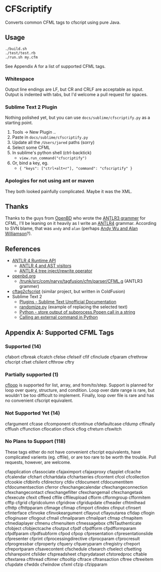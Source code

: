 CFScriptify
===========

Converts common CFML tags to cfscript using pure Java.

Usage
-----

    ./build.sh
    ./test/test.rb
    ./run.sh my.cfm

See Appendix A for a list of supported CFML tags.

### Whitespace

Output line endings are LF, but CR and CRLF are acceptable as
input.  Output is indented with tabs, but I'd welcome a pull
request for spaces.

### Sublime Text 2 Plugin

Nothing polished yet, but you can use `docs/sublime/cfscriptify.py`
as a starting point.

1. Tools -> New Plugin ..
1. Paste in `docs/sublime/cfscriptify.py`
1. Update all the `/Users/jared` paths (sorry)
1. Select some CFML
1. In sublime's python shell (ctrl-backtick)
    * `view.run_command("cfscriptify")`
1. Or, bind a key, eg.
    * `{ "keys": ["ctrl+alt+r"], "command": "cfscriptify" }`

### Apologies for not using ant or maven

They both looked painfully complicated.  Maybe it was the XML.

Thanks
------

Thanks to the guys from [OpenBD][4] who wrote the [ANTLR3 grammer][5]
for CFML, I'll be leaning on it heavily as I write an [ANTLR4][7] grammar.
According to SVN blame, that was `andy` and `alan` (perhaps
[Andy Wu and Alan Williamson][6]?).

References
----------

* [ANTLR 4 Runtime API][1]
    * [ANTLR 4 and AST visitors][2]
    * [ANTLR 4 tree inject/rewrite operator][3]
* [openbd.org][4]
    * [/trunk/src/com/naryx/tagfusion/cfm/parser/CFML.g][5] (ANTLR3 grammer)
* [cftag2cfscript][8] (similar project, but written in ColdFusion)
* Sublime Text 2
    * [Plugins - Sublime Text Unofficial Documentation][13]
    * [randomize.py][10] (example of replacing the selected text)
    * [Python - store output of subprocess.Popen call in a string][11]
    * [Calling an external command in Python][12]

Appendix A: Supported CFML Tags
-------------------------------

### Supported (14)

cfabort
cfbreak
cfcatch
cfelse
cfelseif
cfif
cfinclude
cfparam
cfrethrow
cfscript
cfset
cfsilent
cfthrow
cftry

### Partially supported (1)

[cfloop][9] is supported for list, array, and from/to/step.
Support is planned for loop over query, structure, and condition.
Loop over date range is rare, but wouldn't be too difficult to
implement.  Finally, loop over file is rare and has no convenient
cfscript equivalent.

### Not Supported Yet (14)

cfargument
cfcase
cfcomponent
cfcontinue
cfdefaultcase
cfdump
cffinally
cfflush
cffunction
cflocation
cflock
cflog
cfreturn
cfswitch

### No Plans to Support (118)

These tags either do not have convenient cfscript equivalents, have
complicated varients (eg. cffile), or are too rare to be worth the
trouble.  Pull requests, however, are welcome.

cfapplication
cfassociate
cfajaximport
cfajaxproxy
cfapplet
cfcache
cfcalendar
cfchart
cfchartdata
cfchartseries
cfcontent
cfcol
cfcollection
cfcookie
cfdbinfo
cfdirectory
cfdiv
cfdocument
cfdocumentitem
cfdocumentsection
cferror
cfexchangecalendar
cfexchangeconnection
cfexchangecontact
cfexchangefilter
cfexchangemail
cfexchangetask
cfexecute
cfexit
cffeed
cffile
cffileupload
cfform
cfformgroup
cfformitem
cfftp
cfgrid
cfgridcolumn
cfgridrow
cfgridupdate
cfheader
cfhtmlhead
cfhttp
cfhttpparam
cfimage
cfimap
cfimport
cfindex
cfinput
cfinsert
cfinterface
cfinvoke
cfinvokeargument
cflayout
cflayoutarea
cfldap
cflogin
cfloginuser
cflogout
cfmail
cfmailparam
cfmailpart
cfmap
cfmapitem
cfmediaplayer
cfmenu
cfmenuitem
cfmessagebox
cfNTauthenticate
cfobject
cfobjectcache
cfoutput
cfpdf
cfpdfform
cfpdfformparam
cfpdfparam
cfpdfsubform
cfpod
cfpop
cfpresentation
cfpresentationslide
cfpresenter
cfprint
cfprocessingdirective
cfprocparam
cfprocresult
cfprogressbar
cfproperty
cfquery
cfqueryparam
cfregistry
cfreport
cfreportparam
cfsavecontent
cfschedule
cfsearch
cfselect
cfsetting
cfsharepoint
cfslider
cfspreadsheet
cfsprydataset
cfstoredproc
cftable
cftextarea
cfthread
cftimer
cftooltip
cftrace
cftransaction
cftree
cftreeitem
cfupdate
cfwddx
cfwindow
cfxml
cfzip
cfzipparam


[1]: http://www.antlr.org/api/Java/index.html
[2]: http://stackoverflow.com/questions/14667781/antlr-4-and-ast-visitors
[3]: http://t7263.codeinpro.us/q/515024e9e8432c0426262341
[4]: http://openbd.org/
[5]: http://websvn.openbd.org/websvn/filedetails.php?repname=OpenBD&path=%2Ftrunk%2Fsrc%2Fcom%2Fnaryx%2Ftagfusion%2Fcfm%2Fparser%2FCFML.g
[6]: http://openbd.org/about/
[7]: http://www.antlr.org/
[8]: https://github.com/pirategaspard/cftag2cfscript
[9]: http://adobe.ly/14mmCe5
[10]: https://gist.github.com/dtao/2726609
[11]: http://stackoverflow.com/questions/2502833/python-store-output-of-subprocess-popen-call-in-a-string
[12]: http://stackoverflow.com/questions/89228/calling-an-external-command-in-python
[13]: http://docs.sublimetext.info/en/latest/extensibility/plugins.html
